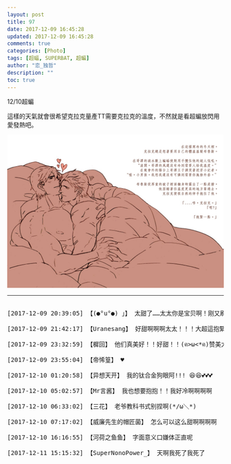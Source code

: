 ```yaml
---
layout: post
title: 97
date: 2017-12-09 16:45:28
updated: 2017-12-09 16:45:28
comments: true
categories: [Photo]
tags: [超蝠, SUPERBAT, 超蝙]
author: "恋_独哲"
description: ""
toc: true
---
```


<p>12/10超蝙</p> 
<p>這樣的天氣就會很希望克拉克量產TT需要克拉克的溫度，不然就是看超蝙放閃用愛發熱吧。&nbsp;<br /></p>

![](https://raw.githubusercontent.com/alicewish/maple50821/master/img_YW5MWVN1NEpoZFVOZVM3UVRoWklObHlqVStnK3d0YURPZXc2MjFMaHpXSjFIYlZsemhlWnhBPT0.jpg)

---

<pre>

[2017-12-09 20:39:05] 【(●°u°●)​ 」】 太甜了……太太你是宝贝啊！刚又刷了正联出来看到这个简直温馨到哭泣😭❤️❤️❤️

[2017-12-09 21:42:17] 【Uranesang】 好甜啊啊啊太太！！！大超這抱緊緊的姿勢！！老爺這教科書式的傲嬌！！😍😭😭😭

[2017-12-09 23:32:59] 【樨回】 他们真美好！！好甜！！(ฅ>ω<*ฅ)赞美大大！！

[2017-12-09 23:55:04] 【帝悕篁】 ♥

[2017-12-10 01:20:58] 【异想天开】 我的钛合金狗眼阿!!! 😆😆💕💕💕

[2017-12-10 05:02:57] 【Mr言酱】 我也想要抱抱！！我好冷啊啊啊啊

[2017-12-10 06:33:02] 【三花】 老爷教科书式别捏啊(*/ω＼*)

[2017-12-10 07:17:02] 【威廉先生的帽匠菌】 怎么可以这么甜啊啊啊啊

[2017-12-10 16:16:55] 【河荷之鱼鱼】 字面意义口嫌体正直呢

[2017-12-11 15:15:32] 【SuperNonoPower_】 天啊我死了我死了

</pre>